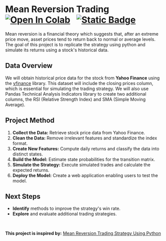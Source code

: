 # Mean Reversion Trading &nbsp; [![Open In Colab](https://colab.research.google.com/assets/colab-badge.svg)](https://colab.research.google.com/github/ianjure/mean-reversion-trading/blob/main/Mean_Reversion_Notebook.ipynb) &nbsp; [![Static Badge](https://img.shields.io/badge/Visit%20Website-red?style=flat&logo=streamlit&logoSize=auto&labelColor=%23ffffff&color=%23ff4b4c)](https://tradestrats.streamlit.app/)

Mean reversion is a financial theory which suggests that, after an extreme price move, asset prices tend to return back to normal or average levels. The goal of this project is to replicate the strategy using python and simulate its returns using a stock's historical data.

## Data Overview
We will obtain historical price data for the stock from **Yahoo Finance** using the [yfinance](https://pypi.org/project/yfinance/) library. This dataset will include the closing prices column, which is essential for simulating the trading strategy. We will also use Pandas Technical Analysis Indicators library to create two additional columns, the RSI (Relative Strength Index) and SMA (Simple Moving Average).

## Project Method
1. **Collect the Data:** Retrieve stock price data from Yahoo Finance.
2. **Clean the Data:** Remove irrelevant features and standardize the index format.
3. **Create New Features:** Compute daily returns and classify the data into distinct states.
4. **Build the Model:** Estimate state probabilities for the transition matrix.
5. **Simulate the Strategy:** Execute simulated trades and calculate the expected returns.
6. **Deploy the Model:** Create a web application enabling users to test the model.

## Next Steps
* **Identify** methods to improve the strategy's win rate.
* **Explore** and evaluate additional trading strategies.

<br>

**This project is inspired by:** [Mean Reversion Trading Strategy Using Python](https://eodhd.medium.com/testing-a-powerful-mean-reversion-trading-strategy-using-python-4eb5eed60857)
